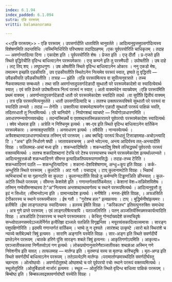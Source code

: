 ```yaml
---
index: 6.1.94
index_padded: 6.1.094
sutra: एङि पररूपम्
vritti: balamanorama

---
```

<<एङि पररूपम्>> - एङि पररूपम् । उपसर्गादीति धाताविति चानुवर्तते । आदित्यनुवृत्तमुपसर्गादित्यस्य विशेषणमिति तदन्तविधिः ।यस्मिन्विधि॑रिति परिभाषया तदादिग्रहणम् ।एकः पूर्वपरयो॑रिति चाधिकृतम् । तदाह — अवर्णान्तादित्या दिना । एकादेश इति । पूर्वपरयो॑रिति शेषः । प्रेजत इति । एजृ दीर्तौ । प्र-एजते इति स्थिते वृद्धिरेचीति वृदिन्ध बाधित्वाऽनेन पररूपमेकारः । एजृ कम्पने इति तु परस्मैपदी । उपोषतीति । उष दाहे । लट् तिप् शप् । लघूपधगुणः । उष ओषतीति स्थिते वृदिन्ध बाधित्वाऽनेन ओकारः । ननु एकडो मेषः, तमात्मन इच्छति एडकीयति , उप एडकीयतीति स्थितेऽनेन नित्यमेव पररूपं स्यात्, इष्यते तु वृद्धिरपि — उपैडकीयति उपैडकीयतीति । तत्राह — इहेति ।एङि पररूप॑मित्यत्र वा सुपीत्यनुवत्र्तते । तच्च नैकवाक्यतया सम्बध्यते । तथा सति अवर्णान्तादुपसर्गादेङादौ सुब्धातौ परे पररूपमेकादेशो वा स्यादित्येवार्थः स्यात् । एवं सति प्रेजते उपोषतीत्यत्र नित्यं पररूपं न स्यात् । अतो वाक्यभेदेन व्याख्येयम् ।एङि पररूप॑मिति प्रथमं वाक्यम् । अवर्णान्तादुपसर्गादेङादौ धातौ परे पररूपमेकादेशः स्यादिति तदर्थः ।वा सुपी॑ति द्वितीयं वाक्यम् । तत्र एङि पररूपमित्यनुवर्तते । धातौ उपसर्गादित्यादि च । ततश्च उक्तपररूपविषये सुब्धातौ परे पररूपं वा स्यादिति लभ्यते । तदाह — तेनेति । उक्तरीत्या वाक्यभेदाश्रयणेन एङादौ सुब्धातौ पररूपं पाक्षिकं भवति, तदितरधातौ तु नित्यमित्यर्थः । एवे चानियोगे । नियोगशब्दं व्याचष्टे — नियोगोऽवधारणमिति । अवधारणम्न्ययोगव्यवच्छेदः । तदन्यस्मिन्नर्थे य एवशब्दस्तस्मिन्नकारात्परे पूर्वपरयोः पररूपमेकादेशः स्यादित्यर्थः । क्वेव भोक्ष्यस इति । अत्रेति न निश्चिनुम इत्यर्थः । क्व-एव इति स्थिते वृदिन्ध बाधित्वाऽनेन वार्तिकेन पररूपमेकारः । अनवक्लृप्ताविति । अनवधारण इत्यर्थः । तवैवेति । नान्यस्येत्यर्थः । अत्रैवशब्दस्याऽवधारणार्थत्वान्न तस्मिन् परे पररूपम् । अथ क्वचिट्टेः पररूपं विधातुं टिसञ्ज्ञामाह-अचोऽन्त्यादि टि । "अच" इति निर्धारणे षष्ठी । जातावकवचनम् । अन्ते भवेऽन्त्यः, अन्त्य आदिर्यस्य तत्-अन्त्यादीति विग्रहः । फलितमाह-अचां मध्य इति । शकन्ध्वादिष्विति । शकन्ध्वादिषु विषये तत्सिद्ध्यर्थं पूर्वपरयोः पररूपं वक्तव्यमित्यर्थः । ततश्च शकादिशब्दानां टेरचि परे टेश्च परस्याचश्च स्थाने पररूपमेकादेश इत्यर्थाल्लभ्यते । आदित्यनुवृत्त#औ शकन्ध्वादिगणे सीमन्त इत्यादिकतिपयरूपाणामसिद्धेः । तदाह-तच्च टेरिति । शकन्ध्वादिगणं पठति — शकन्धुरित्यादिना । शकानां-देशविशेषाणाम्, अन्धुः=कूप इति विग्रहः । कर्क-अन्धुरिति स्थिते पररूपम् । कुलटेति । अट गतौ । पचाद्यच् । टाप् कुलानामटेति विग्रहः । भिक्षार्थं व्यभिचारार्थं वा या गृहानटति सा कुलटा । कुलान्यटतीति विग्रहे तु कर्मण्यणि टिड्ढाणञिति ङीप्स्यात् । कुल-अटेति स्थिते पररूपम् । सीमन्तः केशवेशे इति । गणान्तर्गतवार्तिकमेतत् । केशानां वेशः=सन्निवेशविशेषः । तस्मिन् गम्येसीमन्शब्दस्य टेः"अ"नित्यस्य अन्तशब्दस्थावर्णस्य च स्थाने पररूपमित्यर्थः । आदित्यनुवृत्तौ तु इदं न सिध्येत् ।सीमान्तोऽन्य इति । ग्रामान्तप्रदेश इत्यर्थः । मनीषेति । मनस-ईषेति विग्रहः, । अत्रअ॑सिति टेरीकारस्य च स्थाने पररूपमीकारः । ईष गतौ । "गुरोश्च हलः" इत्यप्रत्ययः । टाप् । बुद्धिर्मनीषा॑इत्यमरः । हलीषेति ।ईषा लाङ्गलदण्डः स्यादि॑त्यमरः । हलस्य ईषेति विग्रहः । "करिकलभ" इतिवत्पुनरुक्तिः समाधेया । अत्र गुणे प्राप्ते पररूपम् । एवं लाङ्गलीषेत्यत्रापि । पतञ्जलिरिति । पतन् अञ्जलिर्यस्मिन्नमस्कार्यत्वादिति विग्रहः । अत्रअ॑दिति टेरकारस्य च स्थाने पररूपमकारः । केचित्तु गोनर्दाख्यदेशे कस्यचिदृषेः सन्ध्योपालनसमयेऽञ्जलेर्निर्गत इत्यैतिह्रा दञ्जलेः पतन्निति विगृह्णन्तिव । मयूरव्यंसकादित्वात्समासः । सारङ्गः पशुपक्षिणोरिति । इदमपि गणान्तर्गतं वार्तिकम् । भाष्ये तु न दृश्यते ।सार॑शब्द उत्कृष्टे ।सारो बले स्थिरांशे च न्याय्ये क्लीबेऽम्बरे त्रिषु॑ इत्यमरः । साराणि अङ्गानि यस्येति विग्रहः । सार-अङ्ग इति स्थिते सवर्णदीर्घे प्राप्तेऽनेन पररूपम् ।चातके हरिणे पुंसि सारङ्गः शबले त्रिषु॑ इत्यनरः । आकृतिगणोऽयमिति । आकृत्या= एवञ्जातीयकतया निर्णेतव्योऽयं गण इत्यर्थः । लोकप्रयोगानुसारेणैवञ्जातीयकाः शब्द#आ अस्मिन् गणे निवेशनीय इति यावत् । तत्फलमाह — मार्तण्ड इति । मृतमण्डं यस्य स मृतण्डः कश्चिदृषिः । मृत-अण्ड इति स्थिते सवर्णदीर्घं बाधित्वाऽनेन पररूपम् । ततेऽपत्येऽणि मार्तण्डः ।परामार्ताण्डमास्थ॑दिति सवर्णदीर्घस्तु च्छान्दसः । ओत्वोष्ठयोः । अवर्णादोतुशब्दे ओष्ठशब्दे च परे पूर्वपरयो रचोः स्थाने पररूपं वक्तव्यमित्यर्थः । स्थूलोतुरिति ।ओतुर्बिडालो मार्जारः॑ इत्यमरः । स्थूल — ओतुरिति स्थिते वृदिन्ध बाधित्वा पाक्षिकं पररूपम् । बिम्बोष्ठ इति । बिम्बफलवद्रक्तवर्णावोष्ठौ यस्येति विग्रहः ।